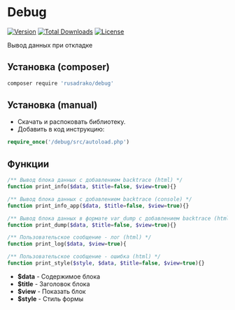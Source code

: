 # Debug

[![Version](http://poser.pugx.org/rusadrako/debug/version)](https://packagist.org/packages/rusadrako/debug)
[![Total Downloads](http://poser.pugx.org/rusadrako/debug/downloads)](https://packagist.org/packages/rusadrako/debug/stats)
[![License](http://poser.pugx.org/rusadrako/debug/license)](./LICENSE)

Вывод данных при откладке


## Установка (composer)
```sh
composer require 'rusadrako/debug'
```


## Установка (manual)
- Скачать и распоковать библиотеку.
- Добавить в код инструкцию:
```php
require_once('/debug/src/autoload.php')
```


## Функции

```php
/** Вывод блока данных с добавлением backtrace (html) */
function print_info($data, $title=false, $view=true){}

/** Вывод блока данных с добавлением backtrace (console) */
function print_info_app($data, $title=false, $view=true){}

/** Вывод блока данных в формате var_dump с добавлением backtrace (html) */
function print_dump($data, $title=false, $view=true){}

/** Пользовательское сообщение - лог (html) */
function print_log($data, $view=true){

/** Пользовательское сообщение - ошибка (html) */
function print_style($style, $data, $title=false, $view=true){}
```
- **$data** - Содержимое блока
- **$title** - Заголовок блока
- **$view** - Показать блок
- **$style** - Стиль формы
